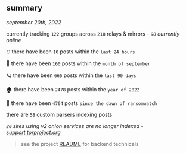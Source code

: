 
## summary
_september 20th, 2022_

currently tracking `122` groups across `218` relays & mirrors - _`90` currently online_

⏲ there have been `10` posts within the `last 24 hours`

🦈 there have been `160` posts within the `month of september`

🪐 there have been `665` posts within the `last 90 days`

🏚 there have been `2478` posts within the `year of 2022`

🦕 there have been `4764` posts `since the dawn of ransomwatch`

there are `58` custom parsers indexing posts

_`20` sites using v2 onion services are no longer indexed - [support.torproject.org](https://support.torproject.org/onionservices/v2-deprecation/)_

> see the project [README](https://github.com/joshhighet/ransomwatch#ransomwatch--) for backend technicals
